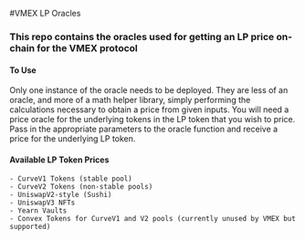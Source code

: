 #VMEX LP Oracles

### This repo contains the oracles used for getting an LP price on-chain for the VMEX protocol


#### To Use
Only one instance of the oracle needs to be deployed. They are less of an oracle, and more of a math helper library, simply performing the calculations necessary to obtain a price from given inputs. You will need a price oracle for the underlying tokens in the LP token that you wish to price. Pass in the appropriate parameters to the oracle function and receive a price for the underlying LP token.  


#### Available LP Token Prices
    - CurveV1 Tokens (stable pool) 
    - CurveV2 Tokens (non-stable pools)
    - UniswapV2-style (Sushi) 
    - UniswapV3 NFTs
    - Yearn Vaults 
    - Convex Tokens for CurveV1 and V2 pools (currently unused by VMEX but supported)
